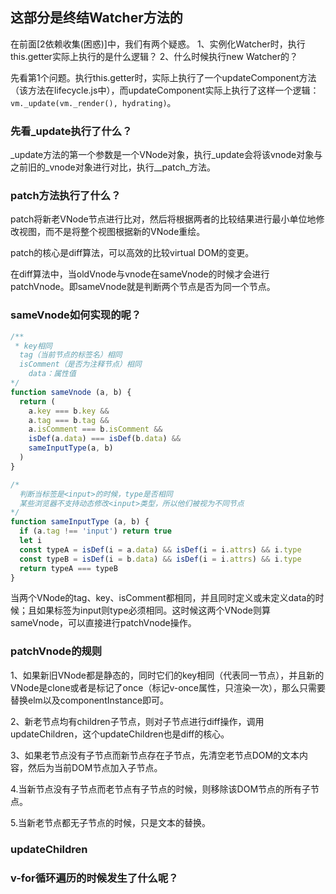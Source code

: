 

## 这部分是终结Watcher方法的
在前面[2依赖收集(困惑)]中，我们有两个疑惑。
1、实例化Watcher时，执行this.getter实际上执行的是什么逻辑？
2、什么时候执行new Watcher的？

先看第1个问题。执行this.getter时，实际上执行了一个updateComponent方法（该方法在lifecycle.js中），而updateComponent实际上执行了这样一个逻辑：`vm._update(vm._render(), hydrating)`。

### 先看_update执行了什么？
_update方法的第一个参数是一个VNode对象，执行_update会将该vnode对象与之前旧的_vnode对象进行对比，执行__patch_方法。

### patch方法执行了什么？
patch将新老VNode节点进行比对，然后将根据两者的比较结果进行最小单位地修改视图，而不是将整个视图根据新的VNode重绘。

patch的核心是diff算法，可以高效的比较virtual DOM的变更。



在diff算法中，当oldVnode与vnode在sameVnode的时候才会进行patchVnode。即sameVnode就是判断两个节点是否为同一个节点。

### sameVnode如何实现的呢？
```javascript
/**
 * key相同
  tag（当前节点的标签名）相同
  isComment（是否为注释节点）相同
    data：属性值
*/
function sameVnode (a, b) {
  return (
    a.key === b.key &&
    a.tag === b.tag &&
    a.isComment === b.isComment &&
    isDef(a.data) === isDef(b.data) &&
    sameInputType(a, b)
  )
}

/*
  判断当标签是<input>的时候，type是否相同
  某些浏览器不支持动态修改<input>类型，所以他们被视为不同节点
*/
function sameInputType (a, b) {
  if (a.tag !== 'input') return true
  let i
  const typeA = isDef(i = a.data) && isDef(i = i.attrs) && i.type
  const typeB = isDef(i = b.data) && isDef(i = i.attrs) && i.type
  return typeA === typeB
}
```
当两个VNode的tag、key、isComment都相同，并且同时定义或未定义data的时候；且如果标签为input则type必须相同。这时候这两个VNode则算sameVnode，可以直接进行patchVnode操作。

### patchVnode的规则
1、如果新旧VNode都是静态的，同时它们的key相同（代表同一节点），并且新的VNode是clone或者是标记了once（标记v-once属性，只渲染一次），那么只需要替换elm以及componentInstance即可。

2、新老节点均有children子节点，则对子节点进行diff操作，调用updateChildren，这个updateChildren也是diff的核心。

3、如果老节点没有子节点而新节点存在子节点，先清空老节点DOM的文本内容，然后为当前DOM节点加入子节点。

4.当新节点没有子节点而老节点有子节点的时候，则移除该DOM节点的所有子节点。

5.当新老节点都无子节点的时候，只是文本的替换。


### updateChildren




### v-for循环遍历的时候发生了什么呢？
